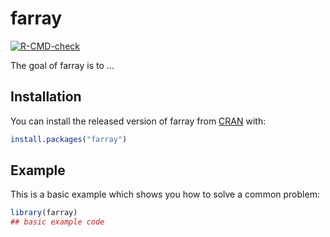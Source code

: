 
# farray

<!-- badges: start -->
[![R-CMD-check](https://github.com/dipterix/farray/workflows/R-CMD-check/badge.svg)](https://github.com/dipterix/farray/actions)
<!-- badges: end -->

The goal of farray is to ...

## Installation

You can install the released version of farray from [CRAN](https://CRAN.R-project.org) with:

``` r
install.packages("farray")
```

## Example

This is a basic example which shows you how to solve a common problem:

``` r
library(farray)
## basic example code
```

